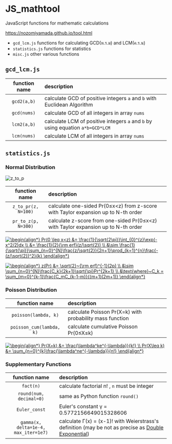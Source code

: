 # JS_mathtool

JavaScript functions for mathematic calculations

https://nozomiyamada.github.io/tool.html

- `gcd_lcm.js` functions for calculating GCD(ห.ร.ม) and LCM(ค.ร.น)
- `statistics.js` functions for statistics
- `misc.js` other various functions

## `gcd_lcm.js`

|function name|description|
|:-:|:--|
|`gcd2(a,b)`|calculate GCD of positive integers `a` and `b` with Euclidean Algorithm|
|`gcd(nums)`|calculate GCD of all integers in array `nums`|
|`lcm2(a,b)`|calculate LCM of positive integers `a` and `b` by using equation `a*b=GCD*LCM`|
|`lcm(nums)`|calculate LCM of all integers in array `nums`|

## `statistics.js`


### Normal Distribution

![z_to_p](https://user-images.githubusercontent.com/44984892/85918560-24c55380-b88e-11ea-9c23-9b35270cb204.png)

|function name|description|
|:-:|:--|
|`z_to_pr(z, N=100)`|calculate one-sided Pr(0≤x<z) from z-score with Taylor expansion up to N-th order|
|`pr_to_z(p, N=300)`|calculate z-score from one-sided Pr(0≤x<z) with Taylor expansion up to N-th order|

<a href="https://www.codecogs.com/eqnedit.php?latex=\dpi{120}&space;\begin{align*}&space;Pr(0&space;\leq&space;x<z)&space;&=&space;\frac{1}{\sqrt{2\pi}}\int_{0}^{z}\exp(-x^2/2)dx&space;\\&space;&=&space;\frac{1}{2}{\rm&space;erf}(z/\sqrt{2})&space;\\&space;&\sim&space;\frac{1}{\sqrt{\pi}}\sum_{n=0}^{N}\frac{z/\sqrt{2}}{2n&plus;1}\prod_{k=1}^{n}\frac{-(z/\sqrt{2})^2}{k}&space;\end{align*}" target="_blank"><img src="https://latex.codecogs.com/gif.latex?\dpi{120}&space;\begin{align*}&space;Pr(0&space;\leq&space;x<z)&space;&=&space;\frac{1}{\sqrt{2\pi}}\int_{0}^{z}\exp(-x^2/2)dx&space;\\&space;&=&space;\frac{1}{2}{\rm&space;erf}(z/\sqrt{2})&space;\\&space;&\sim&space;\frac{1}{\sqrt{\pi}}\sum_{n=0}^{N}\frac{z/\sqrt{2}}{2n&plus;1}\prod_{k=1}^{n}\frac{-(z/\sqrt{2})^2}{k}&space;\end{align*}" title="\begin{align*} Pr(0 \leq x<z) &= \frac{1}{\sqrt{2\pi}}\int_{0}^{z}\exp(-x^2/2)dx \\ &= \frac{1}{2}{\rm erf}(z/\sqrt{2}) \\ &\sim \frac{1}{\sqrt{\pi}}\sum_{n=0}^{N}\frac{z/\sqrt{2}}{2n+1}\prod_{k=1}^{n}\frac{-(z/\sqrt{2})^2}{k} \end{align*}" /></a>

<a href="https://www.codecogs.com/eqnedit.php?latex=\dpi{120}&space;\begin{align*}&space;z(Pr)&space;&=&space;\sqrt{2}~{\rm&space;erf}^{-1}(2p)&space;\\&space;&\sim&space;\sum_{n=0}^{N}\frac{C_k}{2k&plus;1}\sqrt{\pi}Pr^{2k&plus;1}&space;\\&space;&\text{where}~C_k&space;=&space;\sum_{m=0}^{k-1}\frac{C_mC_{k-1-m}}{(m&plus;1)(2m&plus;1)}&space;\end{align*}" target="_blank"><img src="https://latex.codecogs.com/gif.latex?\dpi{120}&space;\begin{align*}&space;z(Pr)&space;&=&space;\sqrt{2}~{\rm&space;erf}^{-1}(2p)&space;\\&space;&\sim&space;\sum_{n=0}^{N}\frac{C_k}{2k&plus;1}\sqrt{\pi}Pr^{2k&plus;1}&space;\\&space;&\text{where}~C_k&space;=&space;\sum_{m=0}^{k-1}\frac{C_mC_{k-1-m}}{(m&plus;1)(2m&plus;1)}&space;\end{align*}" title="\begin{align*} z(Pr) &= \sqrt{2}~{\rm erf}^{-1}(2p) \\ &\sim \sum_{n=0}^{N}\frac{C_k}{2k+1}\sqrt{\pi}Pr^{2k+1} \\ &\text{where}~C_k = \sum_{m=0}^{k-1}\frac{C_mC_{k-1-m}}{(m+1)(2m+1)} \end{align*}" /></a>

### Poisson Distribution

|function name|description|
|:-:|:--|
|`poisson(lambda, k)`|calculate Poisson Pr(X=k) with probability mass function|
|`poisson_cum(lambda, k)`|calculate cumulative Poisson Pr(0≤X≤k)|

<a href="https://www.codecogs.com/eqnedit.php?latex=\dpi{120}&space;\begin{align*}&space;Pr(X=k)&space;&=&space;\frac{\lambda^ke^{-\lambda}}{k!}&space;\\&space;Pr(X\leq&space;k)&space;&=&space;\sum_{n=0}^{k}\frac{\lambda^ne^{-\lambda}}{n!}&space;\end{align*}" target="_blank"><img src="https://latex.codecogs.com/gif.latex?\dpi{120}&space;\begin{align*}&space;Pr(X=k)&space;&=&space;\frac{\lambda^ke^{-\lambda}}{k!}&space;\\&space;Pr(X\leq&space;k)&space;&=&space;\sum_{n=0}^{k}\frac{\lambda^ne^{-\lambda}}{n!}&space;\end{align*}" title="\begin{align*} Pr(X=k) &= \frac{\lambda^ke^{-\lambda}}{k!} \\ Pr(X\leq k) &= \sum_{n=0}^{k}\frac{\lambda^ne^{-\lambda}}{n!} \end{align*}" /></a>

### Supplementary Functions

|function name|description|
|:-:|:--|
|`fact(n)`|calculate factorial n! , `n` must be integer|
|`round(num, decimal=0)`|same as Python function `round()`|
|`Euler_const`|Euler's constant γ = 0.5772156649015328606|
|`gamma(x, delta=1e-4, max_iter=1e7)`|calculate Γ(x) = (x-1)! with Weierstrass's definition (may be not as precise as [Double Exponential](https://en.wikipedia.org/wiki/Tanh-sinh_quadrature))|








